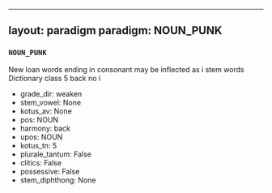 
---
layout: paradigm
paradigm: NOUN_PUNK
---
### ` NOUN_PUNK `

New loan words ending in consonant may be inflected as i stem words Dictionary class 5 back no i
* grade_dir: weaken
* stem_vowel: None
* kotus_av: None
* pos: NOUN
* harmony: back
* upos: NOUN
* kotus_tn: 5
* plurale_tantum: False
* clitics: False
* possessive: False
* stem_diphthong: None
